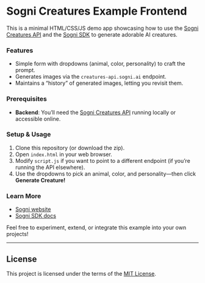 # Sogni Creatures Example Frontend

This is a minimal HTML/CSS/JS demo app showcasing how to use the [Sogni Creatures API](https://github.com/Sogni-AI/sogni-creatures-api) and the [Sogni SDK](https://www.sogni.ai/sdk) to generate adorable AI creatures. 

### Features
- Simple form with dropdowns (animal, color, personality) to craft the prompt.
- Generates images via the `creatures-api.sogni.ai` endpoint.
- Maintains a “history” of generated images, letting you revisit them.

### Prerequisites
- **Backend**: You’ll need the [Sogni Creatures API](https://github.com/Sogni-AI/sogni-creatures-api) running locally or accessible online.

### Setup & Usage
1. Clone this repository (or download the zip).
2. Open `index.html` in your web browser.
3. Modify `script.js` if you want to point to a different endpoint (if you’re running the API elsewhere).
4. Use the dropdowns to pick an animal, color, and personality—then click **Generate Creature!**

### Learn More
- [Sogni website](https://sogni.ai/)
- [Sogni SDK docs](https://www.sogni.ai/sdk)

Feel free to experiment, extend, or integrate this example into your own projects!

---

## License

This project is licensed under the terms of the [MIT License](LICENSE).

